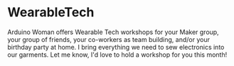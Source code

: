 WearableTech
============

Arduino Woman offers Wearable Tech workshops for your Maker group, your group of friends, your co-workers as team building, and/or your birthday party at home.  I bring everything we need to sew electronics into our garments.  Let me know, I'd love to hold a workshop for you this month!
